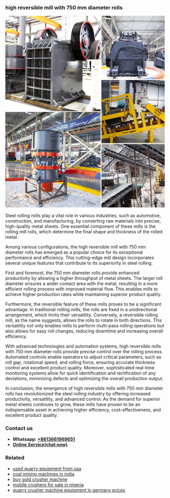 <h3>high reversible mill with 750 mm diameter rolls</h3><img src='1704951839.jpg' alt=''><p>Steel rolling mills play a vital role in various industries, such as automotive, construction, and manufacturing, by converting raw materials into precise, high-quality metal sheets. One essential component of these mills is the rolling mill rolls, which determine the final shape and thickness of the rolled metal.</p><p>Among various configurations, the high reversible mill with 750 mm diameter rolls has emerged as a popular choice for its exceptional performance and efficiency. This cutting-edge mill design incorporates several unique features that contribute to its superiority in steel rolling.</p><p>First and foremost, the 750 mm diameter rolls provide enhanced productivity by allowing a higher throughput of metal sheets. The larger roll diameter ensures a wider contact area with the metal, resulting in a more efficient rolling process with improved material flow. This enables mills to achieve higher production rates while maintaining superior product quality.</p><p>Furthermore, the reversible feature of these mills proves to be a significant advantage. In traditional rolling mills, the rolls are fixed in a unidirectional arrangement, which limits their versatility. Conversely, a reversible rolling mill, as the name suggests, allows the rolls to rotate in both directions. This versatility not only enables mills to perform multi-pass rolling operations but also allows for easy roll changes, reducing downtime and increasing overall efficiency.</p><p>With advanced technologies and automation systems, high reversible mills with 750 mm diameter rolls provide precise control over the rolling process. Automated controls enable operators to adjust critical parameters, such as roll gap, rotational speed, and rolling force, ensuring accurate thickness control and excellent product quality. Moreover, sophisticated real-time monitoring systems allow for quick identification and rectification of any deviations, minimizing defects and optimizing the overall production output.</p><p>In conclusion, the emergence of high reversible mills with 750 mm diameter rolls has revolutionized the steel rolling industry by offering increased productivity, versatility, and advanced control. As the demand for superior metal sheets continues to grow, these mills have proven to be an indispensable asset in achieving higher efficiency, cost-effectiveness, and excellent product quality.</p><h3>Contact us</h3><ul><li><strong>Whatsapp:&nbsp;<a href="https://wa.me/8613661969651">+8613661969651</a></strong></li><li><a href="https://swt.shibang-china.com/?git&amp;zhl&amp;high reversible mill with 750 mm diameter rolls"><strong>Online Service(chat now)</strong></a></li></ul><h3>Related</h3><ul><li><a href='used quarry equipment from usa.md'>used quarry equipment from usa</a></li><li><a href='coal mining machines in india.md'>coal mining machines in india</a></li><li><a href='buy gold crusher machine.md'>buy gold crusher machine</a></li><li><a href='mobile crushers for sale in nigeria.md'>mobile crushers for sale in nigeria</a></li><li><a href='quarry crusher machine equipment in germany prices.md'>quarry crusher machine equipment in germany prices</a></li></ul>
